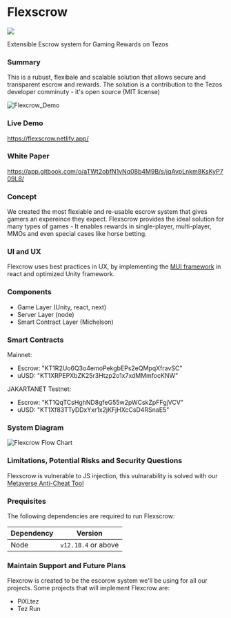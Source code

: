 # Flexscrow
[![](https://img.shields.io/badge/license-MIT-brightgreen)](LICENSE)

Extensible Escrow system for Gaming Rewards on Tezos

### Summary

This is a rubust, flexibale and scalable solution that allows secure and transparent escrow and rewards.
The solution is a contribution to the Tezos developer comminuty - it's open source (MIT license)

![Flexcrow_Demo](https://user-images.githubusercontent.com/2120817/205573560-178b0c03-1d64-46ae-afb1-74577e1625f3.gif)

### Live Demo

https://flexscrow.netlify.app/

### White Paper

https://app.gitbook.com/o/aTWt2obfN1vNq08b4M9B/s/jqAvpLnkm8KsKyP709L8/

### Concept
We created the most flexiable and re-usable escrow system that gives gamers an expereince they expect. Flexscrow provides the ideal solution for many types of games - It enables rewards in single-player, multi-player, MMOs and even special cases like horse betting.

### UI and UX

Flexcrow uses best practices in UX, by implementing the [MUI  framework](https://mui.com/) in react and optimized Unity framework. 

### Components
- Game Layer (Unity, react, next)
- Server Layer (node)
- Smart Contract Layer (Michelson)

### Smart Contracts

Mainnet:
- Escrow: "KT1R2Uo6Q3o4emoPekgbEPs2eQMpqXfravSC"
- uUSD: "KT1XRPEPXbZK25r3Htzp2o1x7xdMMmfocKNW"

JAKARTANET Testnet:
- Escrow: "KT1QqTCsHghND8gfeG55w2pWCskZpFFgjVCV"
- uUSD: "KT1Xf83TTyDDxYxr1x2jKFjHXcCsD4RSnaE5"


### System Diagram

![Flexcrow Flow Chart](https://user-images.githubusercontent.com/2120817/205564205-d8d43651-c144-4402-9f5c-949bae064286.jpg)

### Limitations, Potential Risks and Security Questions

Flexscrow is vulnerable to JS injection, this vulnarability is solved with our [Metaverse Anti-Cheat Tool](https://github.com/Blockchain-Alchemy/Metaverse-Anti-Cheat)

### Prequisites
The following dependencies are required to run Flexscrow:

| Dependency | Version             |
| ---------- | ------------------- |
| Node       | `v12.18.4` or above |

### Maintain Support and Future Plans
Flexcrow is created to be the escorow system we'll be using for all our projects. Some projects that will implement Flexcrow are:
- PiXLtez
- Tez Run
